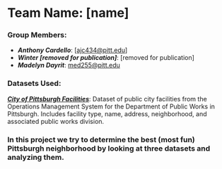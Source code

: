 <h1>Team Name: [name]</h1>

<h3>Group Members: </h3>

- ***Anthony Cardello***: [ajc434@pitt.edu]
- ***Winter [removed for publication]***: [removed for publication]
- ***Madelyn Dayrit***: med255@pitt.edu

<h3>Datasets Used: </h3>

***[City of Pittsburgh Facilities](https://data.wprdc.org/dataset/city-of-pittsburgh-facilities)***: Dataset of public city facilities from the Operations Management System for the Department of Public Works in Pittsburgh. Includes facility type, name, address, neighborhood, and associated public works division. 

<h3> In this project we try to determine the best (most fun) Pittsburgh neighborhood by looking at three datasets and analyzing them. </h3>
